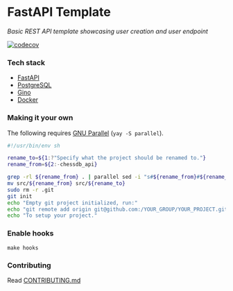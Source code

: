 # FastAPI Template

*Basic REST API template showcasing user creation and user endpoint*

[![codecov](https://codecov.io/gh/nymann/fastapi-template/branch/master/graph/badge.svg)](https://codecov.io/gh/nymann/fastapi-template)

### Tech stack
- [FastAPI](https://fastapi.tiangolo.com)
- [PostgreSQL](https://www.postgresql.org)
- [Gino](https://python-gino.org)
- [Docker](https://www.docker.com)


### Making it your own
The following requires [GNU Parallel](https://www.gnu.org/software/parallel/) (`yay -S parallel`).
```sh
#!/usr/bin/env sh

rename_to=${1:?"Specify what the project should be renamed to."}
rename_from=${2:-chessdb_api}

grep -rl ${rename_from} . | parallel sed -i "s#${rename_from}#${rename_to}#g" {}
mv src/${rename_from} src/${rename_to}
sudo rm -r .git
git init
echo "Empty git project initialized, run:"
echo "git remote add origin git@github.com:/YOUR_GROUP/YOUR_PROJECT.git"
echo "To setup your project."
```

### Enable hooks
```
make hooks
```

### Contributing
Read [CONTRIBUTING.md](CONTRIBUTING.md)
